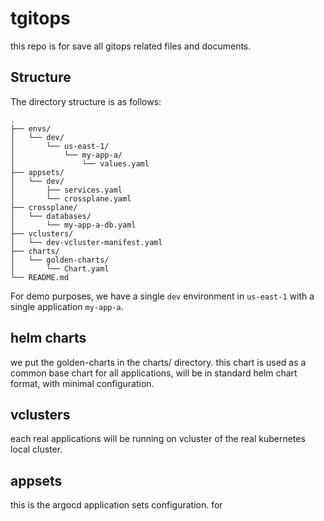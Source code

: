 # tgitops

this repo is for save all gitops related files and documents.



## Structure

The directory structure is as follows:

```
.
├── envs/
│   └── dev/
│       └── us-east-1/
│           └── my-app-a/
│               └── values.yaml
├── appsets/
│   └── dev/
│       ├── services.yaml
│       └── crossplane.yaml
├── crossplane/
│   └── databases/
│       └── my-app-a-db.yaml
├── vclusters/
│   └── dev-vcluster-manifest.yaml
├── charts/
│   └── golden-charts/
│       └── Chart.yaml
└── README.md
```

For demo purposes, we have a single `dev` environment in `us-east-1` with a single application `my-app-a`.

## helm charts

we put the golden-charts in the charts/ directory. this chart is used as a common base chart for all applications, will be in standard helm chart format, with minimal configuration.

## vclusters

each real applications will be running on vcluster of the real kubernetes local cluster. 


## appsets
this is the argocd application sets configuration. for 